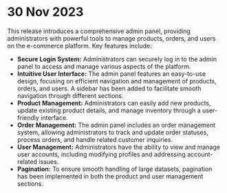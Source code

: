 # 30 Nov 2023

This release introduces a comprehensive admin panel, providing administrators with powerful tools to manage products, orders, and users on the e-commerce platform. Key features include:

- **Secure Login System:** Administrators can securely log in to the admin panel to access and manage various aspects of the platform.
- **Intuitive User Interface:** The admin panel features an easy-to-use design, focusing on efficient navigation and management of products, orders, and users. A sidebar has been added to facilitate smooth navigation through different sections.
- **Product Management:** Administrators can easily add new products, update existing product details, and manage inventory through a user-friendly interface.
- **Order Management:** The admin panel includes an order management system, allowing administrators to track and update order statuses, process orders, and handle related customer inquiries.
- **User Management:** Administrators have the ability to view and manage user accounts, including modifying profiles and addressing account-related issues.
- **Pagination:** To ensure smooth handling of large datasets, pagination has been implemented in both the product and user management sections.
